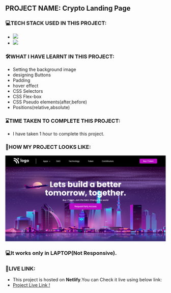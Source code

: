 ## PROJECT NAME: Crypto Landing Page

### **💻TECH STACK USED IN THIS PROJECT:** 
- <img src="https://img.shields.io/badge/HTML5-E34F26?style=for-the-badge&logo=html5&logoColor=white" />
- <img src="https://img.shields.io/badge/CSS3-1572B6?style=for-the-badge&logo=css3&logoColor=white" />

### **🛠WHAT I HAVE LEARNT IN THIS PROJECT:** 
- Setting the background image
- designing Buttons 
- Padding
- hover effect
- CSS Selectors
- CSS Flex-box
- CSS Pseudo elements(after,before)
- Positions(relative,absolute)


### **⌛TIME TAKEN TO COMPLETE THIS PROJECT:** 
- I have taken 1 hour to complete this project.

### **👀HOW MY PROJECT LOOKS LIKE:**
![Crypto Landing Page](ScreenCapture-Of-Crypto-Landing-Page.png)

### 💻It works only in **LAPTOP**(Not Responsive).

### **🚀LIVE LINK:**
-  This project is hosted on **Netlify**.You can Check it live using below link: 
-  [Project Live Link !](https://631c44675fa595130bff8f8e--singular-selkie-3a1055.netlify.app/)

